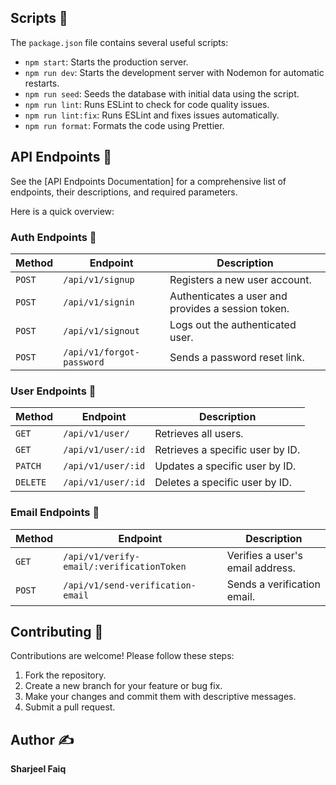 ## Scripts 🐜

The `package.json` file contains several useful scripts:

- `npm start`: Starts the production server.
- `npm run dev`: Starts the development server with Nodemon for automatic restarts.
- `npm run seed`: Seeds the database with initial data using the script.
- `npm run lint`: Runs ESLint to check for code quality issues.
- `npm run lint:fix`: Runs ESLint and fixes issues automatically.
- `npm run format`: Formats the code using Prettier.

## API Endpoints 📌

See the [API Endpoints Documentation] for a comprehensive list of endpoints, their descriptions, and required parameters.

Here is a quick overview:

### Auth Endpoints 🔑

| Method | Endpoint                  | Description                                        |
| ------ | ------------------------- | -------------------------------------------------- |
| `POST` | `/api/v1/signup`          | Registers a new user account.                      |
| `POST` | `/api/v1/signin`          | Authenticates a user and provides a session token. |
| `POST` | `/api/v1/signout`         | Logs out the authenticated user.                   |
| `POST` | `/api/v1/forgot-password` | Sends a password reset link.                       |

### User Endpoints 👤

| Method   | Endpoint           | Description                      |
| -------- | ------------------ | -------------------------------- |
| `GET`    | `/api/v1/user/`    | Retrieves all users.             |
| `GET`    | `/api/v1/user/:id` | Retrieves a specific user by ID. |
| `PATCH`  | `/api/v1/user/:id` | Updates a specific user by ID.   |
| `DELETE` | `/api/v1/user/:id` | Deletes a specific user by ID.   |

### Email Endpoints 📧

| Method | Endpoint                                  | Description                      |
| ------ | ----------------------------------------- | -------------------------------- |
| `GET`  | `/api/v1/verify-email/:verificationToken` | Verifies a user's email address. |
| `POST` | `/api/v1/send-verification-email`         | Sends a verification email.      |

## Contributing 🤝

Contributions are welcome! Please follow these steps:

1.  Fork the repository.
2.  Create a new branch for your feature or bug fix.
3.  Make your changes and commit them with descriptive messages.
4.  Submit a pull request.

## Author ✍️

**Sharjeel Faiq**

